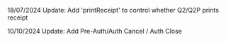 18/07/2024
Update:
Add 'printReceipt' to control whether Q2/Q2P prints receipt

10/10/2024
Update:
Add Pre-Auth/Auth Cancel / Auth Close
